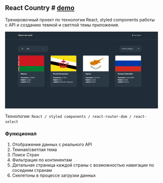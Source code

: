 ## React Country # [demo](https://vansalivan.github.io/React_country/)

Тренировочный проект по технологии React, styled components работы с API и созданию темной и светлой темы приложения.

![Screenshot](example.png)

Технологии: `React / styled components / react-router-dom / react-select`

### Функционал

1. Отображение данных с реального API
2. Темная/светлая тема
3. Поиск Стран
4. Фильтрация по континентам
5. Детальная страница каждой страны с возможностью навигации по соседним странам
6. Скелетоны в процессе загрузки данных
